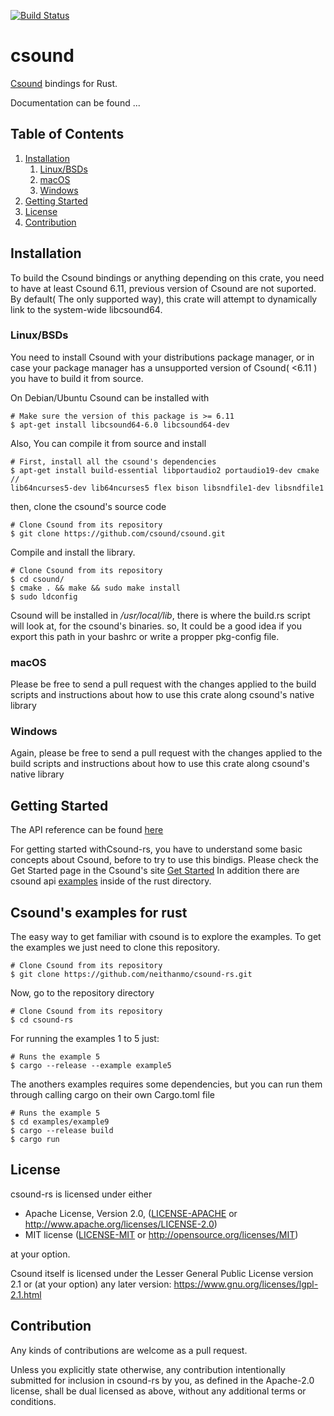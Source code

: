 [![Build Status](https://travis-ci.org/neithanmo/csound-rs.svg?branch=master)](https://travis-ci.org/neithanmo/csound-rs)
# csound

[Csound](https://csound.com/) bindings for Rust.

Documentation can be found ...


## Table of Contents
1. [Installation](#installation)
   1. [Linux/BSDs](#installation-linux)
   1. [macOS](#installation-macos)
   1. [Windows](#installation-windows)
1. [Getting Started](#getting-started)
1. [License](#license)
1. [Contribution](#contribution)

<a name="installation"/>

## Installation

To build the Csound bindings or anything depending on this crate, you need to
have at least Csound 6.11, previous version of Csound are not suported.
By default( The only supported way), this crate will attempt to dynamically link to the system-wide libcsound64.

<a name="installation-linux"/>

### Linux/BSDs

You need to install Csound with your distributions
package manager, or in case your package manager has a unsupported version of Csound( <6.11 ) you have to build it from source.

On Debian/Ubuntu Csound can be installed with

```
# Make sure the version of this package is >= 6.11
$ apt-get install libcsound64-6.0 libcsound64-dev
```

Also, You can compile it from source and install

```
# First, install all the csound's dependencies
$ apt-get install build-essential libportaudio2 portaudio19-dev cmake //
lib64ncurses5-dev lib64ncurses5 flex bison libsndfile1-dev libsndfile1
```
then, clone the csound's source code
```
# Clone Csound from its repository
$ git clone https://github.com/csound/csound.git
```
Compile and install the library.

```
# Clone Csound from its repository
$ cd csound/
$ cmake . && make && sudo make install
$ sudo ldconfig
```
Csound will be installed in */usr/local/lib*, there is where the build.rs script will look at, for the csound's binaries.
so, It could be a good idea if you export this path in your bashrc or write a propper pkg-config file.

<a name="installation-macos"/>

### macOS

Please be free to send a pull request with the changes applied to the build
scripts and instructions about how to use this crate along csound's native library

<a name="installation-windows"/>

### Windows

Again, please be free to send a pull request with the changes applied to the build
scripts and instructions about how to use this crate along csound's native library

<a name="getting-started"/>

## Getting Started

The API reference can be found
[here](https://csound.com/docs/api/index.html)

For getting started withCsound-rs, you have to understand some basic concepts about Csound, before to try to use this
bindigs. Please check the Get Started page in the Csound's site
[Get Started](https://csound.com/get-started.html)
In addition there are csound api [examples](https://github.com/csound/csoundAPI_examples) inside of the rust directory.

<a name="license"/>

## Csound's examples for rust
The easy way to get familiar with csound is to explore the examples. To get the examples we just need to clone this repository.
```
# Clone Csound from its repository
$ git clone https://github.com/neithanmo/csound-rs.git
```
Now, go to the repository directory
```
# Clone Csound from its repository
$ cd csound-rs
```
For running the examples 1 to 5 just:
```
# Runs the example 5
$ cargo --release --example example5
```
The anothers examples requires some dependencies, but you can run them through calling cargo on their own Cargo.toml file
```
# Runs the example 5
$ cd examples/example9
$ cargo --release build
$ cargo run
```
## License

csound-rs is licensed under either
* Apache License, Version 2.0, ([LICENSE-APACHE](LICENSE-APACHE) or
  http://www.apache.org/licenses/LICENSE-2.0)
* MIT license ([LICENSE-MIT](LICENSE-MIT) or
  http://opensource.org/licenses/MIT)

 at your option.

 Csound itself is licensed under the Lesser General Public License version
 2.1 or (at your option) any later version:
 https://www.gnu.org/licenses/lgpl-2.1.html

 <a name="contribution"/>

 ## Contribution

 Any kinds of contributions are welcome as a pull request.

 Unless you explicitly state otherwise, any contribution intentionally submitted
 for inclusion in csound-rs by you, as defined in the Apache-2.0 license, shall be
 dual licensed as above, without any additional terms or conditions.
